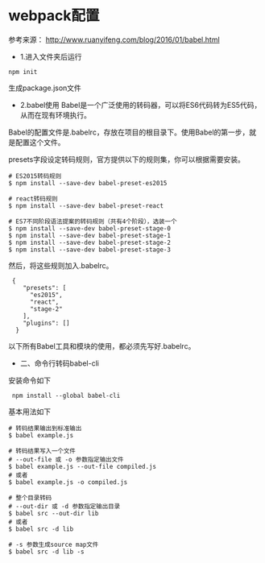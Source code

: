 # webpack配置
参考来源：
http://www.ruanyifeng.com/blog/2016/01/babel.html

* 1.进入文件夹后运行
```
npm init
```
生成package.json文件


* 2.babel使用
Babel是一个广泛使用的转码器，可以将ES6代码转为ES5代码，从而在现有环境执行。

Babel的配置文件是.babelrc，存放在项目的根目录下。使用Babel的第一步，就是配置这个文件。

presets字段设定转码规则，官方提供以下的规则集，你可以根据需要安装。
```
# ES2015转码规则
$ npm install --save-dev babel-preset-es2015

# react转码规则
$ npm install --save-dev babel-preset-react

# ES7不同阶段语法提案的转码规则（共有4个阶段），选装一个
$ npm install --save-dev babel-preset-stage-0
$ npm install --save-dev babel-preset-stage-1
$ npm install --save-dev babel-preset-stage-2
$ npm install --save-dev babel-preset-stage-3
```
然后，将这些规则加入.babelrc。
```
 {
    "presets": [
      "es2015",
      "react",
      "stage-2"
    ],
    "plugins": []
  }
 ```
 以下所有Babel工具和模块的使用，都必须先写好.babelrc。

 * 二、命令行转码babel-cli

 安装命令如下
 ```
  npm install --global babel-cli
 ```

 基本用法如下
 ```
 # 转码结果输出到标准输出
$ babel example.js

# 转码结果写入一个文件
# --out-file 或 -o 参数指定输出文件
$ babel example.js --out-file compiled.js
# 或者
$ babel example.js -o compiled.js

# 整个目录转码
# --out-dir 或 -d 参数指定输出目录
$ babel src --out-dir lib
# 或者
$ babel src -d lib

# -s 参数生成source map文件
$ babel src -d lib -s
```